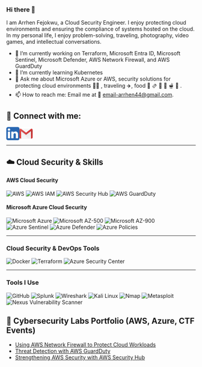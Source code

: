 ### Hi there 👋


I am Arrhen Fejokwu, a Cloud Security Engineer. I enjoy protecting cloud environments and ensuring the compliance of systems hosted on the cloud. In my personal life, I enjoy problem-solving, traveling, photography, video games, and intellectual conversations.

- 🔐 I’m currently working on Terraform, Microsoft Entra ID, Microsoft Sentinel, Microsoft Defender, AWS Network Firewall, and AWS GuardDuty 
- 🌱 I’m currently learning Kubernetes
- 💬 Ask me about Microsoft Azure or AWS, security solutions for protecting cloud environments 👩‍💻 , traveling ✈️, food 🌯 🫔 🥗 🥘 🫕 🥫 .
- 📫 How to reach me: Email me at 📱 email-arrhen44@gmail.com.

## 🤝 Connect with me:

<a href="https://www.linkedin.com/in/arrhen-fejokwu-ab45a6143/"><img align="left" src="https://raw.githubusercontent.com/deepajarout/deepajarout/main/5296501_linkedin_network_linkedin logo_icon.png" alt="deepa Jarout | LinkedIn" width="35px"/></a>

<a href="mailto:arrhen44@gmail.com"><img align="left" src="https://raw.githubusercontent.com/deepajarout/deepajarout/main/2993691_brand_brands_gmail_logo_logos_icon.png" alt="deepa jarout | Gmail" width="35px"/></a>

</br>
</br>


---

## ☁️ **Cloud Security & Skills**  
#### **AWS Cloud Security**  
![AWS](https://img.shields.io/badge/AWS-Cloud%20Security-orange?logo=amazonaws) ![AWS IAM](https://img.shields.io/badge/AWS%20IAM-Identity%20%26%20Access%20Management-yellow?logo=amazonaws) ![AWS Security Hub](https://img.shields.io/badge/AWS%20Security%20Hub-Cloud%20Security-orange?logo=amazonaws) ![AWS GuardDuty](https://img.shields.io/badge/AWS%20GuardDuty-Threat%20Detection-red?logo=amazonaws)  

#### **Microsoft Azure Cloud Security**  
![Microsoft Azure](https://img.shields.io/badge/Microsoft%20Azure-Cloud%20Security-blue?logo=microsoftazure)  ![Microsoft AZ-500](https://img.shields.io/badge/Microsoft%20AZ--500-Security%20Engineer%20Expert-blue?logo=microsoftazure)  ![Microsoft AZ-900](https://img.shields.io/badge/Microsoft%20AZ--900-Fundamentals-blue?logo=microsoftazure)  ![Azure Sentinel](https://img.shields.io/badge/Azure%20Sentinel-Security%20Analytics-blue?logo=microsoftazure)  ![Azure Defender](https://img.shields.io/badge/Azure%20Defender-Cloud%20Protection-blue?logo=microsoftazure)  ![Azure Policies](https://img.shields.io/badge/Azure%20Policies-Governance%20%26%20Compliance-blue?logo=microsoftazure)  

---

### **Cloud Security & DevOps Tools**  
![Docker](https://img.shields.io/badge/Docker-Containerization-blue?logo=docker)  ![Terraform](https://img.shields.io/badge/Terraform-Infrastructure%20as%20Code-purple?logo=terraform)  ![Azure Security Center](https://img.shields.io/badge/Azure%20Security%20Center-Cloud%20Protection-blue?logo=microsoftazure)  

---

### **Tools I Use**  
![GitHub](https://img.shields.io/badge/GitHub-Version%20Control-black?logo=github)  ![Splunk](https://img.shields.io/badge/Splunk-SIEM-green?logo=splunk)  ![Wireshark](https://img.shields.io/badge/Wireshark-Network%20Analysis-blue?logo=wireshark)  ![Kali Linux](https://img.shields.io/badge/Kali%20Linux-Penetration%20Testing-blue?logo=kalilinux)  ![Nmap](https://img.shields.io/badge/Nmap-Network%20Scanning-green?logo=nmap)  ![Metasploit](https://img.shields.io/badge/Metasploit-Penetration%20Testing-red?logo=metasploit)  ![Nexus Vulnerability Scanner](https://img.shields.io/badge/Nexus%20Vulnerability%20Scanner-Security-orange?logo=sonatype)  


## 📝 Cybersecurity Labs Portfolio (AWS, Azure, CTF Events)

- [Using AWS Network Firewall to Protect Cloud Workloads](https://arrhenfejokwucybersecurityportfolio.us/?p=70)
- [Threat Detection with AWS GuardDuty](https://arrhenfejokwucybersecurityportfolio.us/?p=66)
- [Strengthening AWS Security with AWS Security Hub](https://arrhenfejokwucybersecurityportfolio.us/?p=60)


